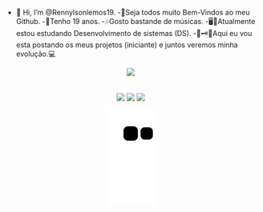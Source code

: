  - 👋 Hi, I’m @Rennylsonlemos19.
-🤗Seja todos muito Bem-Vindos ao meu Github.
-🖖Tenho 19 anos.
-🎶Gosto bastande de músicas.
-🖥️📘Atualmente estou estudando Desenvolvimento de sistemas (DS).
-🙏🗝️👨‍Aqui eu vou esta postando os meus projetos (iniciante) e juntos veremos minha evolução.💻
<div align = "center"> <div >
<a href="https://github.com/RennylsonLemos19"
  <img height="180em" src="https://github-readme-stats.vercel.app/api?username=RennylsonLemos19&show_icons=true&theme=dark&include_all_commits=true&count_private=true"/>
  <img height="180em" src="https://github-readme-stats.vercel.app/api/top-langs/?username=RennylsonLemos19&layout=compact&langs_count=7&theme=dark"/>
</div>
<div style="display: inline_block"><br>
 <div >

 <a href="https://discord.gg/wagxzStdcR" target="_blank"><img src="https://img.shields.io/badge/Discord-7289DA?style=for-the-badge&logo=discord&logoColor=white" target="_blank"></a> 
  <a href = "mailto:contatorafaballerini@gmail.com"><img src="https://img.shields.io/badge/-Gmail-%23333?style=for-the-badge&logo=gmail&logoColor=white" target="_blank"></a>
  <a href="https://www.linkedin.com/in/rafaella-ballerini-45875016a" target="_blank"><img src="https://img.shields.io/badge/-LinkedIn-%230077B5?style=for-the-badge&logo=linkedin&logoColor=white" target="_blank"></a> 
 
  ![Snake animation](https://github.com/rafaballerini/rafaballerini/blob/output/github-contribution-grid-snake.svg)
 
</div>
